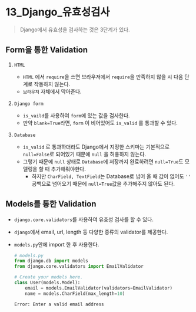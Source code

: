 # 13_Django_유효성검사

> Django에서 유효성을 검사하는 것은 3단계가 있다.



## Form을 통한 Validation 

1. `HTML`
   * `HTML` 에서 `require`을 쓰면 브라우저에서 `require`을 만족하지 않을 시 다음 단계로 작동하지 않는다.
   * `브라우저` 자체에서 막아준다.



2. `Django form`
   * `is_vaild`를 사용하여 `form`에 있는 값을 검사한다.
   * 만약 `blank=True`라면, `form` 이 비어있어도 `is_valid` 를 통과할 수 있다.



3. `Database` 
   * `is_valid` 로 통과하더라도 Django에서 지정한 스키마는 기본적으로 `null=False`로 되어있기 때문에 `null` 을  허용하지 않는다.
   * 그렇기 때문에 `null` 상태로 `Database`에 저장까지 완료하려면 `null=True`도 모델링을 할 때 추가해줘야한다.
     * 하지만 `CharField, TextField`는 Database로 넘어 올 때 값이 없어도 `''` 공백으로 넘어오기 때문에 `null=True`값을 추가해주지 않아도 된다.



## Models를 통한 Validation

* `django.core.validators`를 사용하여 유효성 검사를 할 수 있다.

* `django`에서 email, url, length 등 다양한 종류의 validator를 제공한다.

* `models.py`안에 import 한 후 사용한다.

  ```python
  # models.py
  from django.db import models
  from django.core.validators import EmailValidator
  
  # Create your models here.
  class User(models.Model):
      email = models.EmailValidator(validators=EmailValidator)
      name = models.CharField(max_length=10)
  ```

  ```
  Error: Enter a valid email address
  ```